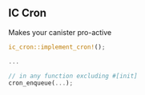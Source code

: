## IC Cron

Makes your canister pro-active

```rust
ic_cron::implement_cron!();

...

// in any function excluding #[init]
cron_enqueue(...);
```